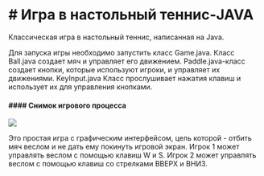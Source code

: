 # # Игра в настольный теннис-JAVA
Классическая игра в настольный теннис, написанная на Java.

Для запуска игры необходимо запустить класс Game.java.
Класс Ball.java создает мяч и управляет его движением. Paddle.java-класс создает кнопки, которые используют игроки, и управляет их движениями.
KeyInput.java Класс прослушивает нажатия клавиш и использует их для управления кнопками.

#### #### Снимок игрового процесса

![](https://user-images.githubusercontent.com/47673815/79040898-718f7b80-7c09-11ea-807a-0bf8e1587dbb.png)

Это простая игра с графическим интерфейсом, цель которой - отбить мяч веслом и не дать ему покинуть игровой экран.
Игрок 1 может управлять веслом с помощью клавиш W и S. Игрок 2 может управлять веслом с помощью клавиш со стрелками ВВЕРХ и ВНИЗ.